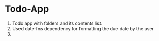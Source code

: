 # Todo-App

1. Todo app with folders and its contents list.
2. Used date-fns dependency for formatting the due date by the user
3. 